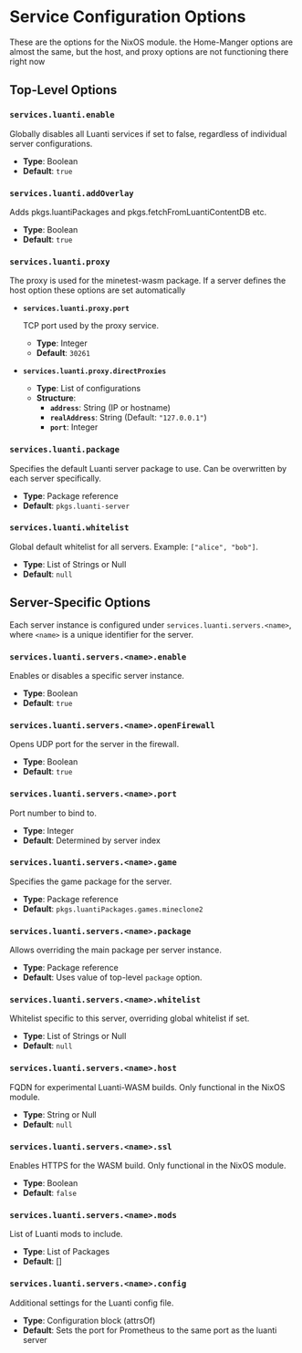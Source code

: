 # Service Configuration Options

These are the options for the NixOS module. the Home-Manger options are almost the same, but the host, and proxy options are not functioning there right now

## Top-Level Options

### `services.luanti.enable`

Globally disables all Luanti services if set to false, regardless of individual server configurations.

- **Type**: Boolean
- **Default**: `true`

### `services.luanti.addOverlay`

Adds pkgs.luantiPackages and pkgs.fetchFromLuantiContentDB etc.

- **Type**: Boolean
- **Default**: `true`

### `services.luanti.proxy`

The proxy is used for the minetest-wasm package. If a server defines the host option these options are set automatically

- **`services.luanti.proxy.port`**

  TCP port used by the proxy service.
  - **Type**: Integer
  - **Default**: `30261`

- **`services.luanti.proxy.directProxies`**
  - **Type**: List of configurations
  - **Structure**:
    - **`address`**: String (IP or hostname)
    - **`realAddress`**: String (Default: `"127.0.0.1"`)
    - **`port`**: Integer

### `services.luanti.package`

Specifies the default Luanti server package to use. Can be overwritten by each server specifically.

- **Type**: Package reference
- **Default**: `pkgs.luanti-server`

### `services.luanti.whitelist`

Global default whitelist for all servers. Example: `["alice", "bob"]`.

- **Type**: List of Strings or Null
- **Default**: `null`

## Server-Specific Options

Each server instance is configured under `services.luanti.servers.<name>`, where `<name>` is a unique identifier for the server.

### `services.luanti.servers.<name>.enable`

Enables or disables a specific server instance.

- **Type**: Boolean
- **Default**: `true`

### `services.luanti.servers.<name>.openFirewall`

Opens UDP port for the server in the firewall.

- **Type**: Boolean
- **Default**: `true`

### `services.luanti.servers.<name>.port`

Port number to bind to.

- **Type**: Integer
- **Default**: Determined by server index

### `services.luanti.servers.<name>.game`

Specifies the game package for the server.

- **Type**: Package reference
- **Default**: `pkgs.luantiPackages.games.mineclone2`

### `services.luanti.servers.<name>.package`

Allows overriding the main package per server instance.

- **Type**: Package reference
- **Default**: Uses value of top-level `package` option.

### `services.luanti.servers.<name>.whitelist`

Whitelist specific to this server, overriding global whitelist if set.

- **Type**: List of Strings or Null
- **Default**: `null`

### `services.luanti.servers.<name>.host`

FQDN for experimental Luanti-WASM builds. Only functional in the NixOS module.

- **Type**: String or Null
- **Default**: `null`

### `services.luanti.servers.<name>.ssl`

Enables HTTPS for the WASM build. Only functional in the NixOS module.

- **Type**: Boolean
- **Default**: `false`

### `services.luanti.servers.<name>.mods`

List of Luanti mods to include.

- **Type**: List of Packages
- **Default**: []

### `services.luanti.servers.<name>.config`

Additional settings for the Luanti config file.

- **Type**: Configuration block (attrsOf)
- **Default**: Sets the port for Prometheus to the same port as the luanti server
